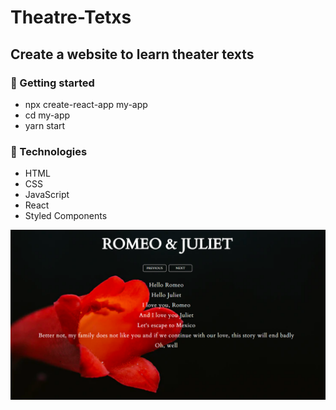 # Theatre-Tetxs

## Create a website to learn theater texts

### 🔷 Getting started

- npx create-react-app my-app
- cd my-app
- yarn start

### 🔷 Technologies

- HTML
- CSS
- JavaScript
- React
- Styled Components

![Img](./images/Img.png)
